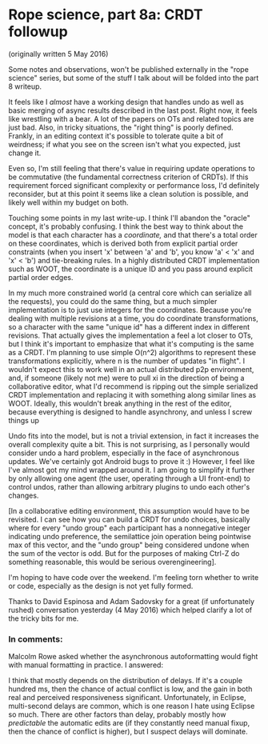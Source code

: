 # Rope science, part 8a: CRDT followup

(originally written 5 May 2016)

Some notes and observations, won't be published externally in the "rope science" series, but some of the stuff I talk about will be folded into the part 8 writeup.

It feels like I _almost_ have a working design that handles undo as well as basic merging of async results described in the last post. Right now, it feels like wrestling with a bear. A lot of the papers on OTs and related topics are just bad. Also, in tricky situations, the "right thing" is poorly defined. Frankly, in an editing context it's possible to tolerate quite a bit of weirdness; if what you see on the screen isn't what you expected, just change it.

Even so, I'm still feeling that there's value in requiring update operations to be commutative (the fundamental correctness criterion of CRDTs). If this requirement forced significant complexity or performance loss, I'd definitely reconsider, but at this point it seems like a clean solution is possible, and likely well within my budget on both.

Touching some points in my last write-up. I think I'll abandon the "oracle" concept, it's probably confusing. I think the best way to think about the model is that each character has a _coordinate,_ and that there's a total order on these coordinates, which is derived both from explicit partial order constraints (when you insert 'x' between 'a' and 'b', you know 'a' < 'x' and 'x' < 'b') and tie-breaking rules. In a highly distributed CRDT implementation such as WOOT, the coordinate is a unique ID and you pass around explicit partial order edges.

In my much more constrained world (a central core which can serialize all the requests), you could do the same thing, but a much simpler implementation is to just use integers for the coordinates. Because you're dealing with multiple revisions at a time, you do coordinate transformations, so a character with the same "unique id" has a different index in different revisions. That actually gives the implementation a feel a lot closer to OTs, but I think it's important to emphasize that what it's computing is the same as a CRDT. I'm planning to use simple O(n^2) algorithms to represent these transformations explicitly, where n is the number of updates "in flight". I wouldn't expect this to work well in an actual distributed p2p environment, and, if someone (likely not me) were to pull xi in the direction of being a collaborative editor, what I'd recommend is ripping out the simple serialized CRDT implementation and replacing it with something along similar lines as WOOT. Ideally, this wouldn't break anything in the rest of the editor, because everything is designed to handle asynchrony, and unless I screw things up

Undo fits into the model, but is not a trivial extension, in fact it increases the overall complexity quite a bit. This is not surprising, as I personally would consider undo a hard problem, especially in the face of asynchronous updates. We've certainly got Android bugs to prove it :) However, I feel like I've almost got my mind wrapped around it. I am going to simplify it further by only allowing one agent (the user, operating through a UI front-end) to control undos, rather than allowing arbitrary plugins to undo each other's changes.

[In a collaborative editing environment, this assumption would have to be revisited. I can see how you can build a CRDT for undo choices, basically where for every "undo group" each participant has a nonnegative integer indicating undo preference, the semilattice join operation being pointwise max of this vector, and the "undo group" being considered undone when the sum of the vector is odd. But for the purposes of making Ctrl-Z do something reasonable, this would be serious overengineering].

I'm hoping to have code over the weekend. I'm feeling torn whether to write or code, especially as the design is not yet fully formed.

Thanks to David Espinosa and Adam Sadovsky for a great (if unfortunately rushed) conversation yesterday (4 May 2016) which helped clarify a lot of the tricky bits for me.﻿

### In comments:

Malcolm Rowe asked whether the asynchronous autoformatting would fight with manual formatting in practice. I answered:

I think that mostly depends on the distribution of delays. If it's a couple hundred ms, then the chance of actual conflict is low, and the gain in both real and perceived responsiveness significant. Unfortunately, in Eclipse, multi-second delays are common, which is one reason I hate using Eclipse so much. There are other factors than delay, probably mostly how _predictable_ the automatic edits are (if they constantly need manual fixup, then the chance of conflict is higher), but I suspect delays will dominate.
